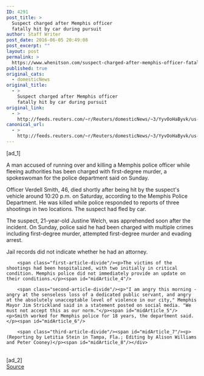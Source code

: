 ```yaml
---
ID: 4291
post_title: >
  Suspect charged after Memphis officer
  fatally hit by car during pursuit
author: Staff Writer
post_date: 2016-06-05 20:49:08
post_excerpt: ""
layout: post
permalink: >
  https://www.whenitson.com/suspect-charged-after-memphis-officer-fatally-hit-by-car-during-pursuit/
published: true
original_cats:
  - domesticNews
original_title:
  - >
    Suspect charged after Memphis officer
    fatally hit by car during pursuit
original_link:
  - >
    http://feeds.reuters.com/~r/Reuters/domesticNews/~3/YyvOoHaByvk/us-tennessee-police-idUSKCN0YR0IP
canonical_url:
  - >
    http://feeds.reuters.com/~r/Reuters/domesticNews/~3/YyvOoHaByvk/us-tennessee-police-idUSKCN0YR0IP
---
```

 [ad_1]
<br><div id="articleText">
<span id="midArticle_start"/>

<span class="focusParagraph" readability="4"><p><span class="articleLocatio&lt;/span&gt;n">A man accused of running over and killing a Memphis police officer while fleeing authorities has been charged with first-degree murder, a spokeswoman for the police department said on Sunday.    </span></p></span><span id="midArticle_0"/><p>Officer Verdell Smith, 46, died shortly after being hit by the suspect's vehicle around 10:20 p.m. on Saturday, according to the Memphis Police Department. He was killed while police responded to reports of three shootings in two locations. The suspect had fled by car.</p><span id="midArticle_1"/><p>The suspect, 21-year-old Justine Welch, was apprehended soon after the incident. On Sunday, police said he had been charged with multiple crimes including first-degree murder, attempted first-degree murder and evading arrest.</p><span id="midArticle_2"/><p>Jail records did not indicate whether he had an attorney.</p><span id="midArticle_3"/>
        
        <span class="first-article-divide"/><p>The victims of the shootings had been hospitalized, with two initially in critical condition. Memphis police did not immediately provide an update on their conditions.</p><span id="midArticle_4"/>
        
        <span class="second-article-divide"/><p>"I am angry this morning - angry at the senseless loss of a dedicated public servant, and angry at the absolutely unacceptable level of violence in our city," Memphis Mayor Jim Strickland said in a statement posted on social media. "We must not accept this as our norm."</p><span id="midArticle_5"/><p>Smith worked for Memphis police for 18 years, the department said. </p><span id="midArticle_6"/>
        
        <span class="third-article-divide"/><span id="midArticle_7"/><p> (Reporting by Letitia Stein in Tampa, Fla.; Editing by Alison Williams and Peter Cooney)</p><span id="midArticle_8"/></div>
<br>[ad_2]
<br><a href="http://feeds.reuters.com/~r/Reuters/domesticNews/~3/YyvOoHaByvk/us-tennessee-police-idUSKCN0YR0IP">Source </a>